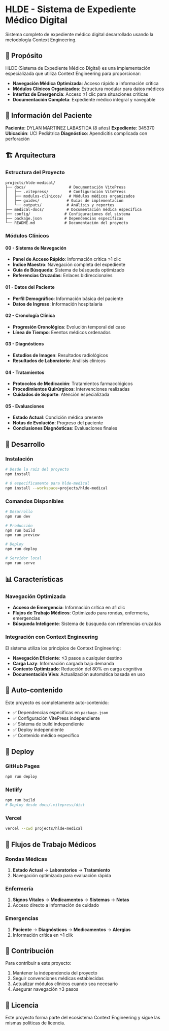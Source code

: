 # HLDE - Sistema de Expediente Médico Digital

Sistema completo de expediente médico digital desarrollado usando la metodología Context Engineering.

## 🎯 Propósito

HLDE (Sistema de Expediente Médico Digital) es una implementación especializada que utiliza Context Engineering para proporcionar:

- **Navegación Médica Optimizada**: Acceso rápido a información crítica
- **Módulos Clínicos Organizados**: Estructura modular para datos médicos
- **Interfaz de Emergencia**: Acceso ≤1 clic para situaciones críticas
- **Documentación Completa**: Expediente médico integral y navegable

## 🏥 Información del Paciente

**Paciente**: DYLAN MARTINEZ LABASTIDA (8 años)
**Expediente**: 345370
**Ubicación**: UCI Pediátrica
**Diagnóstico**: Apendicitis complicada con perforación

## 🏗️ Arquitectura

### Estructura del Proyecto
```
projects/hlde-medical/
├── docs/                   # Documentación VitePress
│   ├── .vitepress/         # Configuración VitePress
│   ├── modulos-clinicos/   # Módulos médicos organizados
│   ├── guides/            # Guías de implementación
│   └── outputs/           # Análisis y reportes
├── medical-docs/          # Documentación médica específica
├── config/               # Configuraciones del sistema
├── package.json          # Dependencias específicas
└── README.md             # Documentación del proyecto
```

### Módulos Clínicos

#### 00 - Sistema de Navegación
- **Panel de Acceso Rápido**: Información crítica ≤1 clic
- **Índice Maestro**: Navegación completa del expediente
- **Guía de Búsqueda**: Sistema de búsqueda optimizado
- **Referencias Cruzadas**: Enlaces bidireccionales

#### 01 - Datos del Paciente
- **Perfil Demográfico**: Información básica del paciente
- **Datos de Ingreso**: Información hospitalaria

#### 02 - Cronología Clínica
- **Progresión Cronológica**: Evolución temporal del caso
- **Línea de Tiempo**: Eventos médicos ordenados

#### 03 - Diagnósticos
- **Estudios de Imagen**: Resultados radiológicos
- **Resultados de Laboratorio**: Análisis clínicos

#### 04 - Tratamientos
- **Protocolos de Medicación**: Tratamientos farmacológicos
- **Procedimientos Quirúrgicos**: Intervenciones realizadas
- **Cuidados de Soporte**: Atención especializada

#### 05 - Evaluaciones
- **Estado Actual**: Condición médica presente
- **Notas de Evolución**: Progreso del paciente
- **Conclusiones Diagnósticas**: Evaluaciones finales

## 🚀 Desarrollo

### Instalación
```bash
# Desde la raíz del proyecto
npm install

# O específicamente para hlde-medical
npm install --workspace=projects/hlde-medical
```

### Comandos Disponibles
```bash
# Desarrollo
npm run dev

# Producción
npm run build
npm run preview

# Deploy
npm run deploy

# Servidor local
npm run serve
```

## 📊 Características

### Navegación Optimizada
- **Acceso de Emergencia**: Información crítica en ≤1 clic
- **Flujos de Trabajo Médicos**: Optimizado para rondas, enfermería, emergencias
- **Búsqueda Inteligente**: Sistema de búsqueda con referencias cruzadas

### Integración con Context Engineering
El sistema utiliza los principios de Context Engineering:

- **Navegación Eficiente**: ≤3 pasos a cualquier destino
- **Carga Lazy**: Información cargada bajo demanda
- **Contexto Optimizado**: Reducción del 80% en carga cognitiva
- **Documentación Viva**: Actualización automática basada en uso

## 🔄 Auto-contenido

Este proyecto es completamente auto-contenido:
- ✅ Dependencias específicas en `package.json`
- ✅ Configuración VitePress independiente
- ✅ Sistema de build independiente
- ✅ Deploy independiente
- ✅ Contenido médico específico

## 🚀 Deploy

### GitHub Pages
```bash
npm run deploy
```

### Netlify
```bash
npm run build
# Deploy desde docs/.vitepress/dist
```

### Vercel
```bash
vercel --cwd projects/hlde-medical
```

## 🏥 Flujos de Trabajo Médicos

### Rondas Médicas
1. **Estado Actual** → **Laboratorios** → **Tratamiento**
2. Navegación optimizada para evaluación rápida

### Enfermería
1. **Signos Vitales** → **Medicamentos** → **Sistemas** → **Notas**
2. Acceso directo a información de cuidado

### Emergencias
1. **Paciente** → **Diagnósticos** → **Medicamentos** → **Alergias**
2. Información crítica en ≤1 clik

## 📝 Contribución

Para contribuir a este proyecto:

1. Mantener la independencia del proyecto
2. Seguir convenciones médicas establecidas
3. Actualizar módulos clínicos cuando sea necesario
4. Asegurar navegación ≤3 pasos

## 📄 Licencia

Este proyecto forma parte del ecosistema Context Engineering y sigue las mismas políticas de licencia.